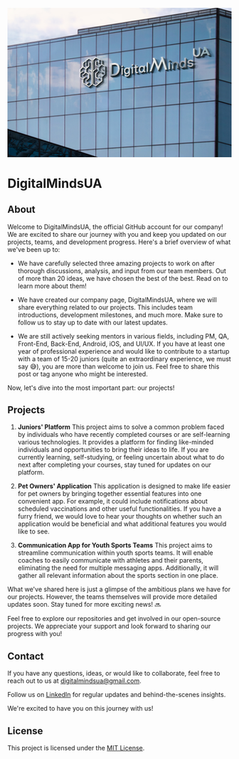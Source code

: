 ![img](https://github.com/DigitalMindsUA/.github/raw/main/profile/img.jpg)
# DigitalMindsUA

## About

Welcome to DigitalMindsUA, the official GitHub account for our company! We are excited to share our journey with you and keep you updated on our projects, teams, and development progress. Here's a brief overview of what we've been up to:

- We have carefully selected three amazing projects to work on after thorough discussions, analysis, and input from our team members. Out of more than 20 ideas, we have chosen the best of the best. Read on to learn more about them!

- We have created our company page, DigitalMindsUA, where we will share everything related to our projects. This includes team introductions, development milestones, and much more. Make sure to follow us to stay up to date with our latest updates.

- We are still actively seeking mentors in various fields, including PM, QA, Front-End, Back-End, Android, iOS, and UI/UX. If you have at least one year of professional experience and would like to contribute to a startup with a team of 15-20 juniors (quite an extraordinary experience, we must say 😅), you are more than welcome to join us. Feel free to share this post or tag anyone who might be interested.

Now, let's dive into the most important part: our projects!

## Projects

1. **Juniors' Platform**
   This project aims to solve a common problem faced by individuals who have recently completed courses or are self-learning various technologies. It provides a platform for finding like-minded individuals and opportunities to bring their ideas to life. If you are currently learning, self-studying, or feeling uncertain about what to do next after completing your courses, stay tuned for updates on our platform.

2. **Pet Owners' Application**
   This application is designed to make life easier for pet owners by bringing together essential features into one convenient app. For example, it could include notifications about scheduled vaccinations and other useful functionalities. If you have a furry friend, we would love to hear your thoughts on whether such an application would be beneficial and what additional features you would like to see.

3. **Communication App for Youth Sports Teams**
   This project aims to streamline communication within youth sports teams. It will enable coaches to easily communicate with athletes and their parents, eliminating the need for multiple messaging apps. Additionally, it will gather all relevant information about the sports section in one place. 

What we've shared here is just a glimpse of the ambitious plans we have for our projects. However, the teams themselves will provide more detailed updates soon. Stay tuned for more exciting news! 🔜

Feel free to explore our repositories and get involved in our open-source projects. We appreciate your support and look forward to sharing our progress with you!

## Contact

If you have any questions, ideas, or would like to collaborate, feel free to reach out to us at [digitalmindsua@gmail.com](mailto:digitalmindsua@gmail.com). 

<!---
You can also visit our website at [www.digitalmindsua.com](https://www.digitalmindsua.com) for more information about our company.
-->

Follow us on [LinkedIn](https://www.linkedin.com/company/digitalmindsua) for regular updates and behind-the-scenes insights.

We're excited to have you on this journey with us!

## License

This project is licensed under the [MIT License](LICENSE).
